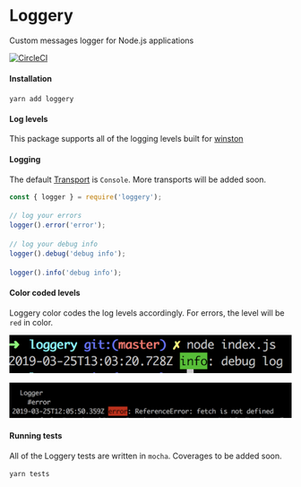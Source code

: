 # Loggery
Custom messages logger for Node.js applications

[![CircleCI](https://circleci.com/gh/Harrisonkamau/loggery/tree/master.svg?style=svg)](https://circleci.com/gh/Harrisonkamau/loggery/tree/master)

#### Installation
`yarn add loggery`

#### Log levels
This package supports all of the logging levels built for [winston](https://github.com/winstonjs/winston/blob/master/README.md#logging-levels)

#### Logging
The default [Transport](https://github.com/winstonjs/winston/blob/master/README.md#transports) is `Console`. More transports will be added soon.

```javascript
const { logger } = require('loggery');

// log your errors
logger().error('error');

// log your debug info
logger().debug('debug info');

logger().info('debug info');

```

#### Color coded levels
Loggery color codes the log levels accordingly.
For errors, the level will be `red` in color.

![Info](images/info-log.png)

![Error](images/error-log.png)

#### Running tests
All of the Loggery tests are written in `mocha`.
Coverages to be added soon.

`yarn tests`
